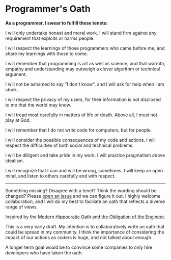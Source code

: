 # Programmer's Oath

**As a programmer, I swear to fulfill these tenets:**

I will only undertake honest and moral work. I will stand firm against any requirement that exploits or harms people.

I will respect the learnings of those programmers who came before me, and share my learnings with those to come.

I will remember that programming is art as well as science, and that warmth, empathy and understanding may outweigh a clever algorithm or technical argument.

I will not be ashamed to say "I don't know", and I will ask for help when I am stuck.

I will respect the privacy of my users, for their information is not disclosed to me that the world may know.

I will tread most carefully in matters of life or death. Above all, I must not play at God.

I will remember that I do not write code for computers, but for people.

I will consider the possible consequences of my code and actions. I will respect the difficulties of both social and technical problems.

I will be dilligent and take pride in my work. I will practice pragmatism above idealism.

I will recognize that I can and will be wrong, sometimes. I will keep an open mind, and listen to others carefully and with respect.


------

Something missing? Disagree with a tenet? Think the wording should be changed? Please [open an issue](https://github.com/Widdershin/programmers-oath/issues/new) and we can figure it out. I highly welcome collaboration, and I will do my best to faciliate an oath that reflects a diverse range of views.

Inspired by the [Modern Hippocratic Oath](https://en.wikipedia.org/wiki/Hippocratic_Oath#Modern_version) and [the Obligation of the Engineer](https://en.wikipedia.org/wiki/Engineer's_Ring#The_Obligation_of_The_Engineer).

This is a very early draft. My intention is to collaboratively write an oath that could be spread in my community. I think the importance of considering the impact of our actions as coders is huge, and not talked about enough.

A longer term goal would be to convince some companies to only hire developers who have taken the oath.
